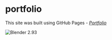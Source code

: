 # portfolio
This site was built using GitHub Pages - *[Portfolio](cosmoshivani.github.io/portfolio)*

![Blender 2.93](videos/Floating_islands.gif)
